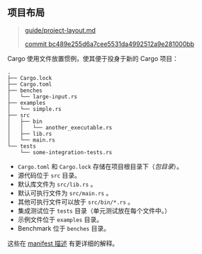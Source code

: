 ## 项目布局

> [guide/project-layout.md][src]
>
> [commit bc489e255d6a7cee5531da4992512a9e281000bb][commit]

[src]: https://github.com/rust-lang/cargo/blob/master/src/doc/src/guide/project-layout.md
[commit]: https://github.com/rust-lang/cargo/commit/bc489e255d6a7cee5531da4992512a9e281000bb

Cargo 使用文件放置惯例，使其便于投身于新的 Cargo 项目：

```
.
├── Cargo.lock
├── Cargo.toml
├── benches
│   └── large-input.rs
├── examples
│   └── simple.rs
├── src
│   ├── bin
│   │   └── another_executable.rs
│   ├── lib.rs
│   └── main.rs
└── tests
    └── some-integration-tests.rs
```

* `Cargo.toml` 和 `Cargo.lock` 存储在项目根目录下（*包目录*）。
* 源代码位于 `src` 目录。
* 默认库文件为 `src/lib.rs` 。
* 默认可执行文件为 `src/main.rs` 。
* 其他可执行文件可以放于 `src/bin/*.rs` 。
* 集成测试位于 `tests` 目录（单元测试放在每个文件中。）
* 示例文件位于 `examples` 目录。
* Benchmark 位于 `benches` 目录。

这些在 [manifest 描述](reference/manifest.html#the-project-layout) 有更详细的解释。

